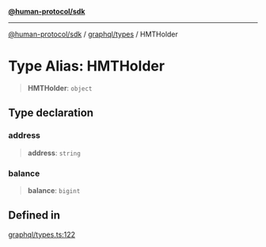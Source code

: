 [**@human-protocol/sdk**](../../../README.md)

***

[@human-protocol/sdk](../../../modules.md) / [graphql/types](../README.md) / HMTHolder

# Type Alias: HMTHolder

> **HMTHolder**: `object`

## Type declaration

### address

> **address**: `string`

### balance

> **balance**: `bigint`

## Defined in

[graphql/types.ts:122](https://github.com/humanprotocol/human-protocol/blob/b718aa9d178d605c5b27fec98a4e6afa6f1db599/packages/sdk/typescript/human-protocol-sdk/src/graphql/types.ts#L122)
